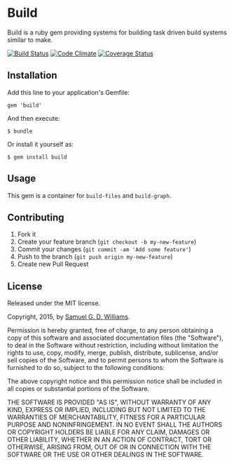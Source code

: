 # Build

Build is a ruby gem providing systems for building task driven build systems similar to make.

[![Build Status](https://secure.travis-ci.org/ioquatix/build.png)](http://travis-ci.org/ioquatix/build)
[![Code Climate](https://codeclimate.com/github/ioquatix/build.png)](https://codeclimate.com/github/ioquatix/build)
[![Coverage Status](https://coveralls.io/repos/ioquatix/build/badge.svg)](https://coveralls.io/r/ioquatix/build)

## Installation

Add this line to your application's Gemfile:

    gem 'build'

And then execute:

    $ bundle

Or install it yourself as:

    $ gem install build

## Usage

This gem is a container for `build-files` and `build-graph`.

## Contributing

1. Fork it
2. Create your feature branch (`git checkout -b my-new-feature`)
3. Commit your changes (`git commit -am 'Add some feature'`)
4. Push to the branch (`git push origin my-new-feature`)
5. Create new Pull Request

## License

Released under the MIT license.

Copyright, 2015, by [Samuel G. D. Williams](http://www.codeotaku.com/samuel-williams).

Permission is hereby granted, free of charge, to any person obtaining a copy
of this software and associated documentation files (the "Software"), to deal
in the Software without restriction, including without limitation the rights
to use, copy, modify, merge, publish, distribute, sublicense, and/or sell
copies of the Software, and to permit persons to whom the Software is
furnished to do so, subject to the following conditions:

The above copyright notice and this permission notice shall be included in
all copies or substantial portions of the Software.

THE SOFTWARE IS PROVIDED "AS IS", WITHOUT WARRANTY OF ANY KIND, EXPRESS OR
IMPLIED, INCLUDING BUT NOT LIMITED TO THE WARRANTIES OF MERCHANTABILITY,
FITNESS FOR A PARTICULAR PURPOSE AND NONINFRINGEMENT. IN NO EVENT SHALL THE
AUTHORS OR COPYRIGHT HOLDERS BE LIABLE FOR ANY CLAIM, DAMAGES OR OTHER
LIABILITY, WHETHER IN AN ACTION OF CONTRACT, TORT OR OTHERWISE, ARISING FROM,
OUT OF OR IN CONNECTION WITH THE SOFTWARE OR THE USE OR OTHER DEALINGS IN
THE SOFTWARE.

